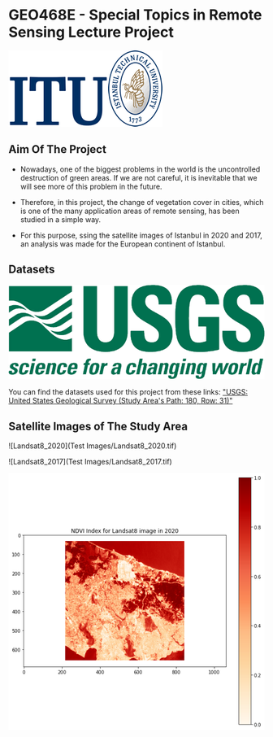 # GEO468E - Special Topics in Remote Sensing Lecture Project

![ITU_LOGO](Logo/itu_logo.gif)

## Aim Of The Project

- Nowadays, one of the biggest problems in the world is the uncontrolled destruction of green areas. If we are not careful, it is inevitable that we will see more of this problem in the future.

- Therefore, in this project, the change of vegetation cover in cities, which is one of the many application areas of remote sensing, has been studied in a simple way.

- For this purpose, ssing the satellite images of Istanbul in 2020 and 2017, an analysis was made for the European continent of Istanbul.

## Datasets

![USGS_LOGO](Logo/USGS_logo.png)

You can find the datasets used for this project from these links: ["USGS: United States Geological Survey (Study Area's Path: 180, Row: 31)"](https://earthexplorer.usgs.gov/)

## Satellite Images of The Study Area

![Landsat8_2020](Test Images/Landsat8_2020.tif)

![Landsat8_2017](Test Images/Landsat8_2017.tif)

![LANDSAT8_2020_NDVI](Outputs/NDVI_Landsat8_2020.png)
